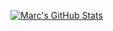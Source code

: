 [![Marc's GitHub Stats](https://github-readme-stats.vercel.app/api?username=mcarlson30&theme=tokyonight)](https://github.com/mcarlson30/github-readme-stats)

<!--
**Mcarlson30/mcarlson30** is a ✨ _special_ ✨ repository because its `README.md` (this file) appears on your GitHub profile.

Here are some ideas to get you started:

- 🔭 I’m currently working on ...
- 🌱 I’m currently learning ...
- 👯 I’m looking to collaborate on ...
- 🤔 I’m looking for help with ...
- 💬 Ask me about ...
- 📫 How to reach me: ...
- 😄 Pronouns: ...
- ⚡ Fun fact: ...
-->
